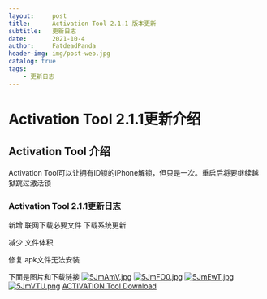 ```yaml
---
layout:     post
title:      Activation Tool 2.1.1 版本更新
subtitle:   更新日志
date:       2021-10-4
author:     FatdeadPanda
header-img: img/post-web.jpg
catalog: true
tags:
    - 更新日志
---
```


# Activation Tool 2.1.1更新介绍

## Activation Tool 介绍

Activation Tool可以让拥有ID锁的iPhone解锁，但只是一次。重启后将要继续越狱跳过激活锁

### Activation Tool 2.1.1更新日志

新增    联网下载必要文件
        下载系统更新

减少    文件体积

修复    apk文件无法安装


下面是图片和下载链接
[![5JmAmV.jpg](https://z3.ax1x.com/2021/10/16/5JmAmV.jpg)](https://z3.ax1x.com/2021/10/16/5JmAmV.jpg)
[![5JmFO0.jpg](https://z3.ax1x.com/2021/10/16/5JmFO0.jpg)](https://z3.ax1x.com/2021/10/16/5JmFO0.jpg)
[![5JmEwT.jpg](https://z3.ax1x.com/2021/10/16/5JmEwT.jpg)](http://www.coolapk.com/u/3371653)
[![5JmVTU.png](https://z3.ax1x.com/2021/10/16/5JmVTU.png)](https://m.bilibili.com/space/479519130)
[ ACTIVATION Tool Download](https://fatdeadpanda.coding.net/p/neoterm-mirror/d/activetion/git/raw/master/ActivetionTool.exe)
